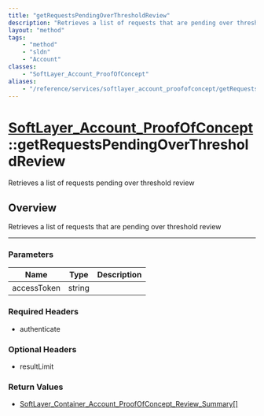 ```yaml
---
title: "getRequestsPendingOverThresholdReview"
description: "Retrieves a list of requests that are pending over threshold review"
layout: "method"
tags:
    - "method"
    - "sldn"
    - "Account"
classes:
    - "SoftLayer_Account_ProofOfConcept"
aliases:
    - "/reference/services/softlayer_account_proofofconcept/getRequestsPendingOverThresholdReview"
---
```

# [SoftLayer_Account_ProofOfConcept](/reference/services/SoftLayer_Account_ProofOfConcept)::getRequestsPendingOverThresholdReview


Retrieves a list of requests pending over threshold review


## Overview 
Retrieves a list of requests that are pending over threshold review 

-----

### Parameters 
|Name | Type | Description |
| --- | --- | --- |
|accessToken| string| |


### Required Headers
* authenticate


### Optional Headers
* resultLimit

### Return Values
* <a href='/reference/datatypes/SoftLayer_Container_Account_ProofOfConcept_Review_Summary'>SoftLayer_Container_Account_ProofOfConcept_Review_Summary[] </a>




